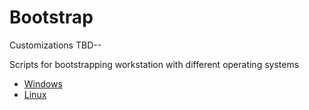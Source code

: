 # Bootstrap

Customizations TBD--

Scripts for bootstrapping workstation with different operating systems

- [Windows](./windows/README.md)
- [Linux](./linux/README.md)
